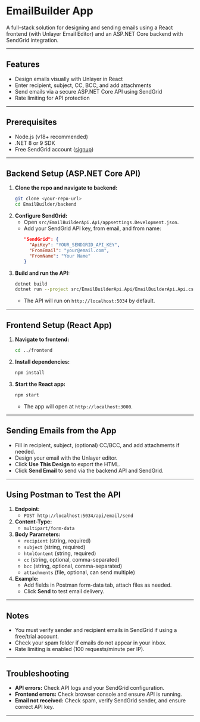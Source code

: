 # EmailBuilder App

A full-stack solution for designing and sending emails using a React frontend (with Unlayer Email Editor) and an ASP.NET Core backend with SendGrid integration.

---

## Features
- Design emails visually with Unlayer in React
- Enter recipient, subject, CC, BCC, and add attachments
- Send emails via a secure ASP.NET Core API using SendGrid
- Rate limiting for API protection

---

## Prerequisites
- Node.js (v18+ recommended)
- .NET 8 or 9 SDK
- Free SendGrid account ([signup](https://sendgrid.com))

---

## Backend Setup (ASP.NET Core API)

1. **Clone the repo and navigate to backend:**
   ```sh
   git clone <your-repo-url>
   cd EmailBuilder/backend
   ```
2. **Configure SendGrid:**
   - Open `src/EmailBuilderApi.Api/appsettings.Development.json`.
   - Add your SendGrid API key, from email, and from name:
     ```json
     "SendGrid": {
       "ApiKey": "YOUR_SENDGRID_API_KEY",
       "FromEmail": "your@email.com",
       "FromName": "Your Name"
     }
     ```
3. **Build and run the API:**
   ```sh
   dotnet build
   dotnet run --project src/EmailBuilderApi.Api/EmailBuilderApi.Api.csproj
   ```
   - The API will run on `http://localhost:5034` by default.

---

## Frontend Setup (React App)

1. **Navigate to frontend:**
   ```sh
   cd ../frontend
   ```
2. **Install dependencies:**
   ```sh
   npm install
   ```
3. **Start the React app:**
   ```sh
   npm start
   ```
   - The app will open at `http://localhost:3000`.

---

## Sending Emails from the App
- Fill in recipient, subject, (optional) CC/BCC, and add attachments if needed.
- Design your email with the Unlayer editor.
- Click **Use This Design** to export the HTML.
- Click **Send Email** to send via the backend API and SendGrid.

---

## Using Postman to Test the API

1. **Endpoint:**
   - `POST http://localhost:5034/api/email/send`
2. **Content-Type:**
   - `multipart/form-data`
3. **Body Parameters:**
   - `recipient` (string, required)
   - `subject` (string, required)
   - `htmlContent` (string, required)
   - `cc` (string, optional, comma-separated)
   - `bcc` (string, optional, comma-separated)
   - `attachments` (file, optional, can send multiple)
4. **Example:**
   - Add fields in Postman form-data tab, attach files as needed.
   - Click **Send** to test email delivery.

---

## Notes
- You must verify sender and recipient emails in SendGrid if using a free/trial account.
- Check your spam folder if emails do not appear in your inbox.
- Rate limiting is enabled (100 requests/minute per IP).

---

## Troubleshooting
- **API errors:** Check API logs and your SendGrid configuration.
- **Frontend errors:** Check browser console and ensure API is running.
- **Email not received:** Check spam, verify SendGrid sender, and ensure correct API key.

---
